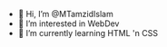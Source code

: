 - 👋 Hi, I’m @MTamzidIslam
- 👀 I’m interested in WebDev
- 🌱 I’m currently learning HTML 'n CSS

<!---
MTamzidIslam/MTamzidIslam is a ✨ special ✨ repository because its `README.md` (this file) appears on your GitHub profile.
You can click the Preview link to take a look at your changes.
--->
